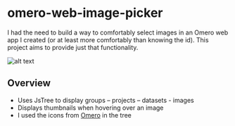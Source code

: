 # omero-web-image-picker

I had the need to build a way to comfortably select images in an Omero web app I created (or at least more comfortably than knowing the id). This project aims to provide just that functionality.

![alt text](https://raw.github.com/FrankT1983/omero-web-image-picker/blob/master/exampleImage.JPG)

## Overview

* Uses JsTree to display groups – projects – datasets - images
* Displays thumbnails when hovering over an image
* I used the icons from [Omero](https://github.com/openmicroscopy/openmicroscopy) in the tree
